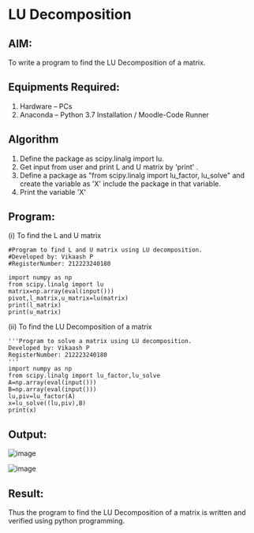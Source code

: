 # LU Decomposition 

## AIM:
To write a program to find the LU Decomposition of a matrix.

## Equipments Required:
1. Hardware – PCs
2. Anaconda – Python 3.7 Installation / Moodle-Code Runner

## Algorithm
1. Define the package as scipy.linalg import lu.
2. Get input from user and print L and U matrix by 'print' .
3. Define a package as "from scipy.linalg import lu_factor, lu_solve" and create the variable as 'X' include the package in that variable.
4. Print the variable 'X'
   

## Program:
(i) To find the L and U matrix
```
#Program to find L and U matrix using LU decomposition.
#Developed by: Vikaash P
#RegisterNumber: 212223240180

import numpy as np
from scipy.linalg import lu
matrix=np.array(eval(input()))
pivot,l_matrix,u_matrix=lu(matrix)
print(l_matrix)
print(u_matrix)

```
(ii) To find the LU Decomposition of a matrix
```
'''Program to solve a matrix using LU decomposition.
Developed by: Vikaash P
RegisterNumber: 212223240180
'''
import numpy as np
from scipy.linalg import lu_factor,lu_solve
A=np.array(eval(input()))
B=np.array(eval(input()))
lu,piv=lu_factor(A)
x=lu_solve((lu,piv),B)
print(x)
```

## Output:
![image](https://github.com/Vikaash16/LU-Decomposition/assets/139218414/920371ce-4573-4afa-86fe-904fd18b55e5)

![image](https://github.com/Vikaash16/LU-Decomposition/assets/139218414/51a9c1e7-12f4-4be0-9896-1ce0301efced)




## Result:
Thus the program to find the LU Decomposition of a matrix is written and verified using python programming.

